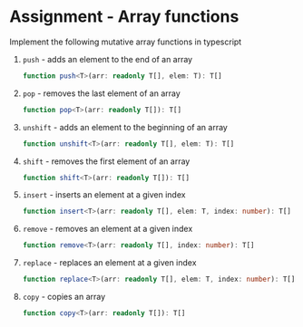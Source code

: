 # Assignment - Array functions

Implement the following mutative array functions in typescript

1. `push` - adds an element to the end of an array

   ```typescript
   function push<T>(arr: readonly T[], elem: T): T[]
   ```

2. `pop` - removes the last element of an array

   ```typescript
   function pop<T>(arr: readonly T[]): T[]
   ```

3. `unshift` - adds an element to the beginning of an array

   ```typescript
   function unshift<T>(arr: readonly T[], elem: T): T[]
   ```

4. `shift` - removes the first element of an array

   ```typescript
   function shift<T>(arr: readonly T[]): T[]
   ```

5. `insert` - inserts an element at a given index

   ```typescript
   function insert<T>(arr: readonly T[], elem: T, index: number): T[]
   ```

6. `remove` - removes an element at a given index

   ```typescript
   function remove<T>(arr: readonly T[], index: number): T[]
   ```

7. `replace` - replaces an element at a given index

   ```typescript
   function replace<T>(arr: readonly T[], elem: T, index: number): T[]
   ```

8. `copy` - copies an array

   ```typescript
   function copy<T>(arr: readonly T[]): T[]
   ```
